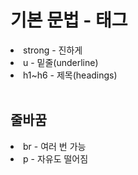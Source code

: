 <h1>기본 문법 - 태그</h1>
<li>strong - 진하게</li>
<li>u - 밑줄(underline)</li>
<li>h1~h6 - 제목(headings)</li>
<br>
<h2>줄바꿈</h2>
  <li>br - 여러 번 가능</li>
  <li>p - 자유도 떨어짐</li>
